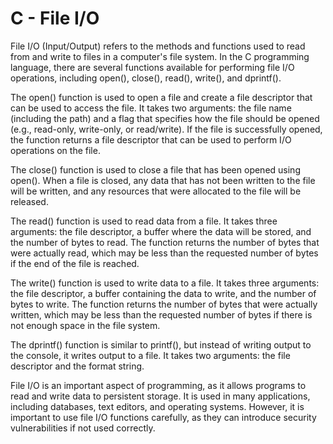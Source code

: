 # C - File I/O

File I/O (Input/Output) refers to the methods and functions used to read from and write to files in a computer's file system. In the C programming language, there are several functions available for performing file I/O operations, including open(), close(), read(), write(), and dprintf().

The open() function is used to open a file and create a file descriptor that can be used to access the file. It takes two arguments: the file name (including the path) and a flag that specifies how the file should be opened (e.g., read-only, write-only, or read/write). If the file is successfully opened, the function returns a file descriptor that can be used to perform I/O operations on the file.

The close() function is used to close a file that has been opened using open(). When a file is closed, any data that has not been written to the file will be written, and any resources that were allocated to the file will be released.

The read() function is used to read data from a file. It takes three arguments: the file descriptor, a buffer where the data will be stored, and the number of bytes to read. The function returns the number of bytes that were actually read, which may be less than the requested number of bytes if the end of the file is reached.

The write() function is used to write data to a file. It takes three arguments: the file descriptor, a buffer containing the data to write, and the number of bytes to write. The function returns the number of bytes that were actually written, which may be less than the requested number of bytes if there is not enough space in the file system.

The dprintf() function is similar to printf(), but instead of writing output to the console, it writes output to a file. It takes two arguments: the file descriptor and the format string.

File I/O is an important aspect of programming, as it allows programs to read and write data to persistent storage. It is used in many applications, including databases, text editors, and operating systems. However, it is important to use file I/O functions carefully, as they can introduce security vulnerabilities if not used correctly.
